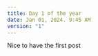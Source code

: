 ```yaml
---
title: Day 1 of the year
date: Jan 01, 2024. 9:45 AM
version: "1"
---
```


Nice to have the first post
